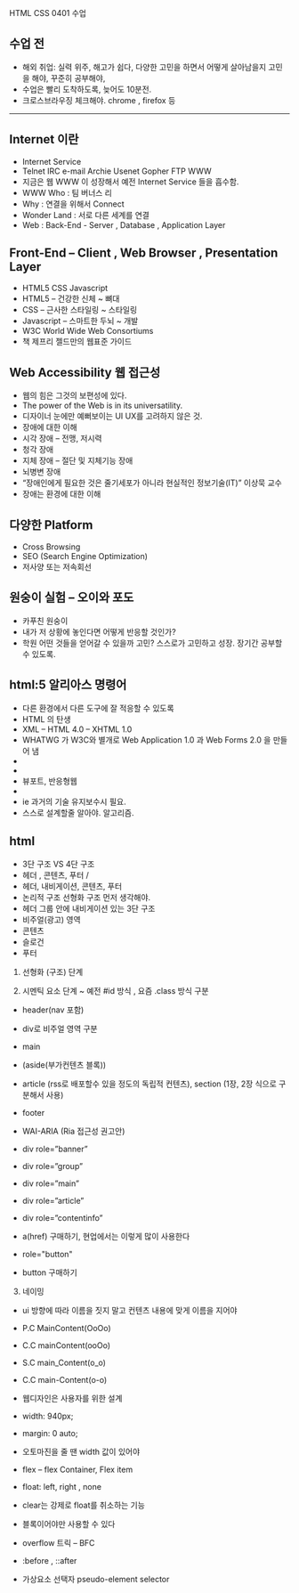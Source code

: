 HTML CSS 0401 수업
## 수업 전
 - 해외 취업: 실력 위주, 해고가 쉽다, 다양한 고민을 하면서 어떻게 살아남을지 고민을 해야, 꾸준히 공부해야, 
 - 수업은 빨리 도착하도록, 늦어도 10분전.
 - 크로스브라우징 체크해야. chrome , firefox 등
 <hr/>
 
## Internet 이란
 - Internet Service
 - Telnet IRC e-mail Archie Usenet Gopher FTP WWW
 - 지금은 웹 WWW 이 성장해서 예전 Internet Service 들을 흡수함.
 - WWW Who  : 팀 버너스 리
 - Why : 연결을 위해서 Connect
 - Wonder Land : 서로 다른 세계를 연결
 - Web : Back-End - Server , Database , Application Layer

## Front-End – Client , Web Browser , Presentation Layer 
 - HTML5 CSS Javascript
 - HTML5 – 건강한 신체 ~ 뼈대
 - CSS – 근사한 스타일링 ~ 스타일링
 - Javascript – 스마트한 두뇌 ~ 개발
 - W3C World Wide Web Consortiums
 - 책 제프리 젤드만의 웹표준 가이드

## Web Accessibility 웹 접근성
 - 웹의 힘은 그것의 보편성에 있다.
 - The power of the Web is in its universatility. 
 - 디자이너 눈에만 예뻐보이는 UI UX를 고려하지 않은 것.
 - 장애에 대한 이해
 - 시각 장애 – 전맹, 저시력
 - 청각 장애
 - 지체 장애 – 절단 및 지체기능 장애
 - 뇌병변 장애
 - “장애인에게 필요한 것은 줄기세포가 아니라 현실적인 정보기술(IT)” 이상묵 교수
 - 장애는 환경에 대한 이해

## 다양한 Platform
 - Cross Browsing
 - SEO (Search Engine Optimization)
 - 저사양 또는 저속회선

## 원숭이 실험 – 오이와 포도
 - 카푸친 원숭이
 - 내가 저 상황에 놓인다면 어떻게 반응할 것인가?
 - 학원 어떤 것들을 얻어갈 수 있을까 고민? 스스로가 고민하고 성장. 장기간 공부할 수 있도록.

## html:5 알리아스 명령어
 - 다른 환경에서 다른 도구에 잘 적응할 수 있도록
 - HTML 의 탄생
 - XML – HTML 4.0 – XHTML 1.0
 - WHATWG 가 W3C와 별개로 Web Application 1.0 과 Web Forms 2.0 을 만들어 냄
 - <meta http-equiv="content-type" content="text/html;charset=UTF-8">
 - <meta name="viewport" content="width=device-width, initial-scale=1.0">
 - 뷰포트, 반응형웹
 - <meta http-equiv="X-UA-Compatible" content="ie=edge">
 - ie 과거의 기술 유지보수시 필요.
 - 스스로 설계할줄 알아야. 알고리즘.

## html
 - 3단 구조 VS 4단 구조
 - 헤더 , 콘텐츠, 푸터 /
 - 헤더, 내비게이션, 콘텐츠, 푸터
 - 논리적 구조 선형화 구조 먼저 생각해야.
 - 헤더 그룹 안에 내비게이션 있는 3단 구조
 - 비주얼(광고) 영역
 - 콘텐츠
 - 슬로건
 - 푸터
1. 선형화 (구조) 단계

2. 시멘틱 요소 단계 ~ 예전 #id 방식 , 요즘 .class 방식 구분
 - header(nav 포함)
 - div로 비주얼 영역 구분
 - main
 - (aside(부가컨텐츠 블록))
 - article (rss로 배포할수 있을 정도의 독립적 컨텐츠), section (1장, 2장 식으로 구분해서 사용)
 - footer

 - WAI-ARIA (Ria 접근성 권고안)
  - div role=”banner”
  - div role=”group”
  - div role=”main”
  - div role=”article”
  - div role=”contentinfo”

  - a(href) 구매하기, 현업에서는 이렇게 많이 사용한다
  - role="button"
  - button 구매하기

3. 네이밍
 - ui 방향에 따라 이름을 짓지 말고 컨텐츠 내용에 맞게 이름을 지어야
 - P.C MainContent(OoOo)
 - C.C mainContent(ooOo)
 - S.C main_Content(o_o)
 - C.C main-Content(o-o)

 - 웹디자인은 사용자를 위한 설계

 - width: 940px;
 - margin: 0 auto;

 - 오토마진을 줄 땐 width 값이 있어야

 - flex – flex Container, Flex item
 - float: left, right , none
 - clear는 강제로 float를 취소하는 기능
 
 - 블록이어야만 사용할 수 있다
 - overflow 트릭 – BFC
 - :before , ::after
 - 가상요소 선택자 pseudo-element selector

